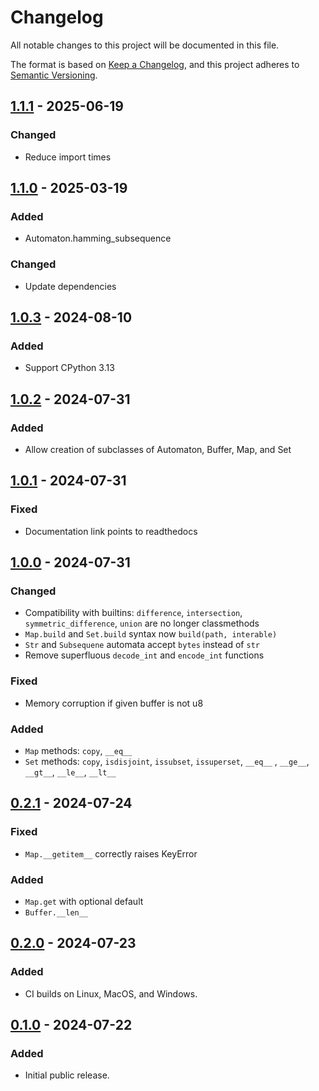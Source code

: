 # Changelog
All notable changes to this project will be documented in this file.

The format is based on [Keep a Changelog](https://keepachangelog.com/en/1.0.0/),
and this project adheres to [Semantic Versioning](https://semver.org/spec/v2.0.0.html).


## [1.1.1] - 2025-06-19
### Changed
- Reduce import times


## [1.1.0] - 2025-03-19
### Added
- Automaton.hamming_subsequence
### Changed
- Update dependencies


## [1.0.3] - 2024-08-10
### Added
- Support CPython 3.13


## [1.0.2] - 2024-07-31
### Added
- Allow creation of subclasses of Automaton, Buffer, Map, and Set


## [1.0.1] - 2024-07-31
### Fixed
- Documentation link points to readthedocs


## [1.0.0] - 2024-07-31
### Changed
- Compatibility with builtins: `difference`, `intersection`,
  `symmetric_difference`, `union` are no longer classmethods
- `Map.build` and `Set.build` syntax now `build(path, interable)`
- `Str` and `Subsequene` automata accept `bytes` instead of `str`
- Remove superfluous `decode_int` and `encode_int` functions

### Fixed
- Memory corruption if given buffer is not u8

### Added
- `Map` methods: `copy`, `__eq__`
- `Set` methods: `copy`, `isdisjoint`, `issubset`, `issuperset`,
                 `__eq__` , `__ge__`, `__gt__`, `__le__`, `__lt__`


## [0.2.1] - 2024-07-24
### Fixed
- `Map.__getitem__` correctly raises KeyError

### Added
- `Map.get` with optional default
- `Buffer.__len__`


## [0.2.0] - 2024-07-23
### Added
-  CI builds on Linux, MacOS, and Windows.


## [0.1.0] - 2024-07-22
### Added
-  Initial public release.


[Unreleased]: https://github.com/jfolz/ducer/compare/1.1.1...main
[1.1.1]: https://github.com/jfolz/ducer/compare/1.1.0...1.1.1
[1.1.0]: https://github.com/jfolz/ducer/compare/1.0.3...1.1.0
[1.0.3]: https://github.com/jfolz/ducer/compare/1.0.2...1.0.3
[1.0.2]: https://github.com/jfolz/ducer/compare/1.0.1...1.0.2
[1.0.1]: https://github.com/jfolz/ducer/compare/1.0.0...1.0.1
[1.0.0]: https://github.com/jfolz/ducer/compare/0.2.1...1.0.0
[0.2.1]: https://github.com/jfolz/ducer/compare/0.2.0...0.2.1
[0.2.0]: https://github.com/jfolz/ducer/compare/0.1...0.2.0
[0.1.0]: https://github.com/jfolz/ducer/releases/tag/0.1

